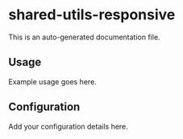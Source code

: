 # shared-utils-responsive

This is an auto-generated documentation file.

## Usage

Example usage goes here.

## Configuration

Add your configuration details here.